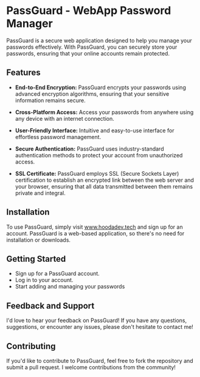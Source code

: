 
# PassGuard - WebApp Password Manager

PassGuard is a secure web application designed to help you manage your passwords effectively. With PassGuard, you can securely store your passwords, ensuring that your online accounts remain protected.

## Features

- **End-to-End Encryption:** PassGuard encrypts your passwords using advanced encryption algorithms, ensuring that your sensitive information remains secure.
- **Cross-Platform Access:** Access your passwords from anywhere using any device with an internet connection.
- **User-Friendly Interface:** Intuitive and easy-to-use interface for effortless password management.


- **Secure Authentication:** PassGuard uses industry-standard authentication methods to protect your account from unauthorized access.

- **SSL Certificate:** PassGuard employs SSL (Secure Sockets Layer) certification to establish an encrypted link between the web server and your browser, ensuring that all data transmitted between them remains private and integral.




## Installation
To use PassGuard, simply visit www.hoodadev.tech and sign up for an account. PassGuard is a web-based application, so there's no need for installation or downloads.

## Getting Started

- Sign up for a PassGuard account.
- Log in to your account.
- Start adding and managing your passwords

## Feedback and Support
I'd love to hear your feedback on PassGuard! If you have any questions, suggestions, or encounter any issues, please don't hesitate to contact me!
## Contributing

If you'd like to contribute to PassGuard, feel free to fork the repository and submit a pull request. I
welcome contributions from the community!
